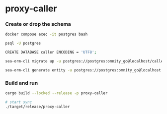 # proxy-caller

### Create or drop the schema
```bash  
docker compose exec -it postgres bash

psql -U postgres

CREATE DATABASE caller ENCODING = 'UTF8';

sea-orm-cli migrate up -u postgres://postgres:omnity_go@localhost/caller

sea-orm-cli generate entity -u postgres://postgres:omnity_go@localhost:5432/caller -o src/entities
```

### Build and run

```bash
cargo build --locked --release -p proxy-caller

# start sync
./target/release/proxy-caller

```